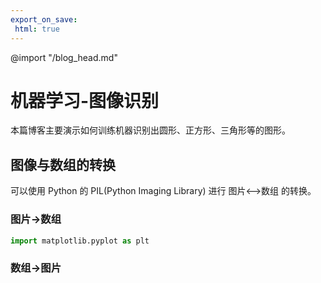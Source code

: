 ```yaml
---
export_on_save:
 html: true
---
```

@import "/blog_head.md"

# 机器学习-图像识别

本篇博客主要演示如何训练机器识别出圆形、正方形、三角形等的图形。

## 图像与数组的转换

可以使用 Python 的 PIL(Python Imaging Library) 进行 图片\<--\>数组 的转换。

### 图片->数组
```python {cmd matplotlib=true}
import matplotlib.pyplot as plt
```


### 数组->图片

